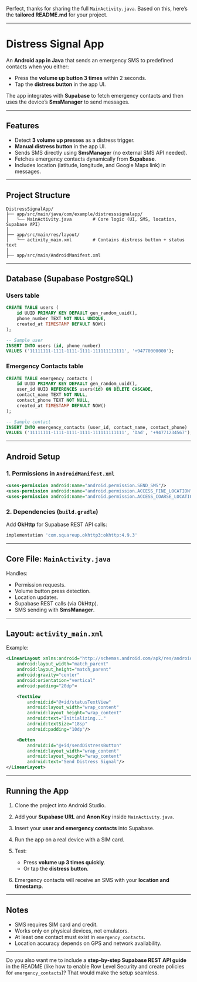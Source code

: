 Perfect, thanks for sharing the full `MainActivity.java`. Based on this, here’s the **tailored README.md** for your project.

---

# Distress Signal App

An **Android app in Java** that sends an emergency SMS to predefined contacts when you either:

* Press the **volume up button 3 times** within 2 seconds.
* Tap the **distress button** in the app UI.

The app integrates with **Supabase** to fetch emergency contacts and then uses the device’s **SmsManager** to send messages.

---

## Features

* Detect **3 volume up presses** as a distress trigger.
* **Manual distress button** in the app UI.
* Sends SMS directly using **SmsManager** (no external SMS API needed).
* Fetches emergency contacts dynamically from **Supabase**.
* Includes location (latitude, longitude, and Google Maps link) in messages.

---

## Project Structure

```
DistressSignalApp/
├── app/src/main/java/com/example/distresssignalapp/
│   └── MainActivity.java        # Core logic (UI, SMS, location, Supabase API)
│
├── app/src/main/res/layout/
│   └── activity_main.xml        # Contains distress button + status text
│
├── app/src/main/AndroidManifest.xml
```

---

## Database (Supabase PostgreSQL)

### Users table

```sql
CREATE TABLE users (
    id UUID PRIMARY KEY DEFAULT gen_random_uuid(),
    phone_number TEXT NOT NULL UNIQUE,
    created_at TIMESTAMP DEFAULT NOW()
);

-- Sample user
INSERT INTO users (id, phone_number)
VALUES ('11111111-1111-1111-1111-111111111111', '+94770000000');
```

### Emergency Contacts table

```sql
CREATE TABLE emergency_contacts (
    id UUID PRIMARY KEY DEFAULT gen_random_uuid(),
    user_id UUID REFERENCES users(id) ON DELETE CASCADE,
    contact_name TEXT NOT NULL,
    contact_phone TEXT NOT NULL,
    created_at TIMESTAMP DEFAULT NOW()
);

-- Sample contact
INSERT INTO emergency_contacts (user_id, contact_name, contact_phone)
VALUES ('11111111-1111-1111-1111-111111111111', 'Dad', '+94771234567');
```

---

## Android Setup

### 1. Permissions in `AndroidManifest.xml`

```xml
<uses-permission android:name="android.permission.SEND_SMS"/>
<uses-permission android:name="android.permission.ACCESS_FINE_LOCATION"/>
<uses-permission android:name="android.permission.ACCESS_COARSE_LOCATION"/>
```

### 2. Dependencies (`build.gradle`)

Add **OkHttp** for Supabase REST API calls:

```gradle
implementation 'com.squareup.okhttp3:okhttp:4.9.3'
```

---

## Core File: `MainActivity.java`

Handles:

* Permission requests.
* Volume button press detection.
* Location updates.
* Supabase REST calls (via OkHttp).
* SMS sending with **SmsManager**.

---

## Layout: `activity_main.xml`

Example:

```xml
<LinearLayout xmlns:android="http://schemas.android.com/apk/res/android"
    android:layout_width="match_parent"
    android:layout_height="match_parent"
    android:gravity="center"
    android:orientation="vertical"
    android:padding="20dp">

    <TextView
        android:id="@+id/statusTextView"
        android:layout_width="wrap_content"
        android:layout_height="wrap_content"
        android:text="Initializing..."
        android:textSize="18sp"
        android:padding="10dp"/>

    <Button
        android:id="@+id/sendDistressButton"
        android:layout_width="wrap_content"
        android:layout_height="wrap_content"
        android:text="Send Distress Signal"/>
</LinearLayout>
```

---

## Running the App

1. Clone the project into Android Studio.
2. Add your **Supabase URL** and **Anon Key** inside `MainActivity.java`.
3. Insert your **user and emergency contacts** into Supabase.
4. Run the app on a real device with a SIM card.
5. Test:

   * Press **volume up 3 times quickly**.
   * Or tap the **distress button**.
6. Emergency contacts will receive an SMS with your **location and timestamp**.

---

## Notes

* SMS requires SIM card and credit.
* Works only on physical devices, not emulators.
* At least one contact must exist in `emergency_contacts`.
* Location accuracy depends on GPS and network availability.

---

Do you also want me to include a **step-by-step Supabase REST API guide** in the README (like how to enable Row Level Security and create policies for `emergency_contacts`)? That would make the setup seamless.
